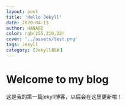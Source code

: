 ```yaml
---
layout: post
title: 'Hello Jekyll'
date: 2020-04-13
author: HANABI
color: rgb(255,210,32)
cover: '../assets/test.png'
tags: Jekyll
category: [Jekyll相关]
---
```

# Welcome to my blog

这是我的第一篇jekyll博客，以后会在这里更新啦！
